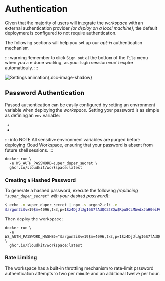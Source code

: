 # Authentication

Given that the majority of users will integrate the *workspace* with an external
authentication provider *(or deploy on a local machine)*, the default deployment is
configured to not require authentication.

The following sections will help you set up our *opt-in* authentication mechanism.

::: warning
Remember to click `Sign out` at the bottom of the `File` menu when you are done working,
as your login session won't expire automatically.
:::

![Settings animation](/editor/authentication/authentication.gif){.doc-image-shadow}

## Password Authentication

Passed authentication can be easily configured by setting an environment variable when
deploying the *workspace*.
Setting your password is as simple as defining an `env` variable:

- <EnvVar group="auth" name="password" />
- <EnvVar group="auth" name="password_hashed" />

::: info NOTE
All sensitive environment variables are purged before deploying Kloud Workspace, ensuring
that your password is absent from future shell sessions.
:::

```sh{2}
docker run \
  -e WS_AUTH_PASSWORD=super_duper_secret \
  ghcr.io/kloudkit/workspace:latest
```

### Creating a Hashed Password

To generate a hashed password, execute the following
*(replacing `"super_duper_secret"` with your desired password)*:

```sh
$ echo -n super_duper_secret | npx -s argon2-cli -e
$argon2i$v=19$m=4096,t=3,p=1$z4DjJlJgI6S7fAdQC35ZQw$Rpu8CLMWedxJaH0eiFCetyoRbg+S8ow/RRyVCZzM6QE
```

Then deploy the workspace:

```sh{2}
docker run \
  -e WS_AUTH_PASSWORD_HASHED="$argon2i$v=19$m=4096,t=3,p=1$z4DjJlJgI6S7fAdQC35ZQw$Rpu8CLMWedxJaH0eiFCetyoRbg+S8ow/RRyVCZzM6QE" \
  ghcr.io/kloudkit/workspace:latest
```

### Rate Limiting

The workspace has a built-in throttling mechanism to rate-limit password authentication
attempts to two per minute and an additional twelve per hour.
